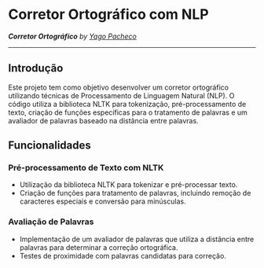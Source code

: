 # Corretor Ortográfico com NLP

***Corretor Ortográfico***
*by [Yago Pacheco](https://www.linkedin.com/in/yago-pacheco-de-aquino-958881183/)*

---
## Introdução
Este projeto tem como objetivo desenvolver um corretor ortográfico utilizando técnicas de Processamento de Linguagem Natural (NLP). O código utiliza a biblioteca NLTK para tokenização, pré-processamento de texto, criação de funções específicas para o tratamento de palavras e um avaliador de palavras baseado na distância entre palavras.

## Funcionalidades

### Pré-processamento de Texto com NLTK
- Utilização da biblioteca NLTK para tokenizar e pré-processar texto.
- Criação de funções para tratamento de palavras, incluindo remoção de caracteres especiais e conversão para minúsculas.

### Avaliação de Palavras
- Implementação de um avaliador de palavras que utiliza a distância entre palavras para determinar a correção ortográfica.
- Testes de proximidade com palavras candidatas para correção.
